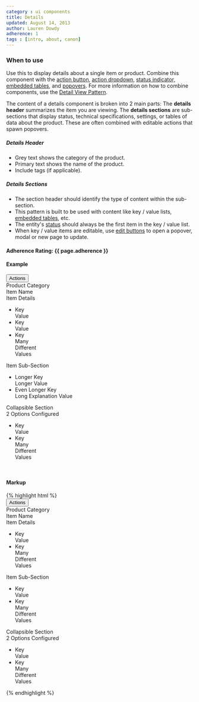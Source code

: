 ```yaml
---
category : ui components
title: Details
updated: August 14, 2013
author: Lauren Dowdy
adherence: 1
tags : [intro, about, canon]
---
```

<div class="rs-row">
  <div class="span-3">
    <h3>When to use</h3>
    <p>Use this to display details about a single item or product. Combine this component with the <a href="#action-buttons">action button</a>, <a href="#action-dropdown">action dropdown</a>, <a href="#status-indicators">status indicator, <a href="#embedded-table">embedded tables</a>, and <a href="#popover">popovers</a>. For more information on how to combine components, use the <a href="{{site.baseurl}}/ux-patterns/#detail-view">Detail View Pattern</a>. </p>
    <p>The content of a details component is broken into 2 main parts: The <strong>details header</strong> summarizes the item you are viewing. The <strong>details sections</strong> are sub-sections that display status, technical specifications, settings, or tables of data about the product. These are often combined with editable actions that spawn popovers.</p>
    <h5>Details Header</h5>
    <ul>
      <li>Grey text shows the category of the product.</li>
      <li>Primary text shows the name of the product.</li>
      <li>Include tags (if applicable).</li>
    </ul>
    <h5>Details Sections</h5>
    <ul>
      <li>The section header should identify the type of content within the sub-section.</li>
      <li>This pattern is built to be used with content like key / value lists, <a href="#embedded-table">embedded tables</a>, etc.</li>
      <li>The entity's <a href="#status-indicators">status</a> should always be the first item in the key / value list.</li>
      <li>When key / value items are editable, use <a href="#edit-button">edit buttons</a> to open a popover, modal or new page to update.</li>
    </ul>
    <h4>Adherence Rating: {{ page.adherence }} <span class="rs-icon-help tip" title="{{ site.adherenceRatings[page.adherence] | escape }}"></span> </h4>
  </div>
  <div class="span-8 offset-1">
    <h4>Example</h4>
    <div class="rs-content rs-panel rs-detail-large" style="margin-top: 0;">
      <div class="rs-detail-header">
        <div class="rs-detail-header-actions">
          <button class="rs-btn rs-btn-action">
            <span class="rs-cog"></span>
            Actions
            <span class="rs-caret"></span>
          </button>
        </div>
        <div class="rs-detail-header-subtitle">Product Category</div>
        <div class="rs-detail-header-title">Item Name</div>
      </div>
      <div class="rs-detail-section">
        <div class="rs-detail-section-header">
          <div class="rs-detail-section-title">Item Details</div>
        </div>
        <div class="rs-detail-section-body">
          <ul class="rs-detail-list">
            <li class="rs-detail-item">
              <div class="rs-detail-key">Key</div>
              <div class="rs-detail-value">Value</div>
            </li>
            <li class="rs-detail-item">
              <div class="rs-detail-key">Key</div>
              <div class="rs-detail-value">Value</div>
            </li>
            <li class="rs-detail-item">
              <div class="rs-detail-key">Key</div>
              <div class="rs-detail-value">
                Many<br>
                Different<br>
                Values
              </div>
            </li>
          </ul>
        </div>
      </div>
      <div class="rs-detail-section">
        <div class="rs-detail-section-header">
          <div class="rs-detail-section-title">Item Sub-Section</div>
        </div>
        <div class="rs-detail-section-body">
          <ul class="rs-detail-list">
            <li class="rs-detail-item">
              <div class="rs-detail-key">Longer Key</div>
              <div class="rs-detail-value">Longer Value</div>
            </li>
            <li class="rs-detail-item">
              <div class="rs-detail-key">Even Longer Key</div>
              <div class="rs-detail-value">Long Explanation Value</div>
            </li>
          </ul>
        </div>
      </div>
      <div class="rs-collapsible-section rs-detail-section collapsed">
        <div class="rs-detail-section-header">
          <div class="rs-caret"></div>
          <div class="rs-detail-section-title">Collapsible Section</div>
          <div class="rs-detail-section-subtitle">2 Options Configured</div>
        </div>
        <div class="rs-detail-section-body">
          <ul class="rs-detail-list">
            <li class="rs-detail-item">
              <div class="rs-detail-key">Key</div>
              <div class="rs-detail-value">Value</div>
            </li>
            <li class="rs-detail-item">
              <div class="rs-detail-key">Key</div>
              <div class="rs-detail-value">
                Many<br>
                Different<br>
                Values
              </div>
            </li>
          </ul>
        </div>
      </div>
    </div>
    <br />
  <h4 class="markup-margin">Markup</h4>
  {% highlight html %}<div class="rs-content rs-panel">
  <div class="rs-detail-header">
    <div class="rs-detail-header-actions">
      <button class="rs-btn rs-btn-action">
        <span class="rs-cog"></span>
        Actions
        <span class="rs-caret"></span>
      </button>
    </div>
    <div class="rs-detail-header-subtitle">Product Category</div>
    <div class="rs-detail-header-title">Item Name</div>
  </div>
  <div class="rs-detail-section">
    <div class="rs-detail-section-header">
      <div class="rs-detail-section-title">Item Details</div>
    </div>
    <div class="rs-detail-section-body">
      <ul class="rs-detail-list">
        <li class="rs-detail-item">
          <div class="rs-detail-key">Key</div>
          <div class="rs-detail-value">Value</div>
        </li>
        <li class="rs-detail-item">
          <div class="rs-detail-key">Key</div>
          <div class="rs-detail-value">
            Many<br>
            Different<br>
            Values
          </div>
        </li>
      </ul>
    </div>
  </div>
  <div class="rs-detail-section">
    <div class="rs-detail-section-header">
      <div class="rs-detail-section-title">Item Sub-Section</div>
    </div>
    <div class="rs-detail-section-body">
      <ul class="rs-detail-list">
        <li class="rs-detail-item">
          <div class="rs-detail-key">Key</div>
          <div class="rs-detail-value">Value</div>
        </li>
        <li class="rs-detail-item">
          <div class="rs-detail-key">Key</div>
          <div class="rs-detail-value">
            Many<br>
            Different<br>
            Values
          </div>
        </li>
      </ul>
    </div>
  </div>
  <div class="rs-collapsible-section rs-detail-section collapsed">
    <div class="rs-detail-section-header">
      <div class="rs-caret"></div>
      <div class="rs-detail-section-title">Collapsible Section</div>
      <div class="rs-detail-section-subtitle">2 Options Configured</div>
    </div>
    <div class="rs-detail-section-body">
      <ul class="rs-detail-list">
        <li class="rs-detail-item">
          <div class="rs-detail-key">Key</div>
          <div class="rs-detail-value">Value</div>
        </li>
        <li class="rs-detail-item">
          <div class="rs-detail-key">Key</div>
          <div class="rs-detail-value">
            Many<br>
            Different<br>
            Values
          </div>
        </li>
      </ul>
    </div>
  </div>
</div>{% endhighlight %}
  </div>
</div>

